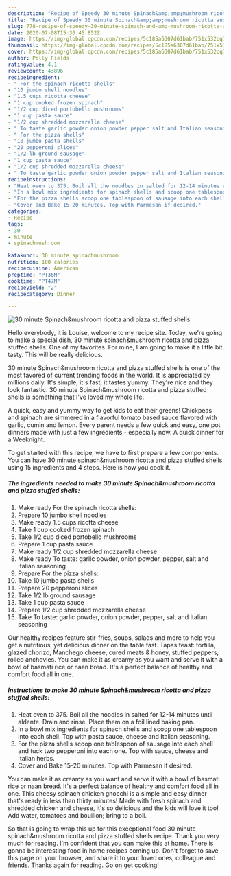 ```yaml
---
description: "Recipe of Speedy 30 minute Spinach&amp;amp;mushroom ricotta and pizza stuffed shells"
title: "Recipe of Speedy 30 minute Spinach&amp;amp;mushroom ricotta and pizza stuffed shells"
slug: 778-recipe-of-speedy-30-minute-spinach-and-amp-mushroom-ricotta-and-pizza-stuffed-shells
date: 2020-07-08T15:36:45.852Z
image: https://img-global.cpcdn.com/recipes/5c185a6307d61bab/751x532cq70/30-minute-spinachmushroom-ricotta-and-pizza-stuffed-shells-recipe-main-photo.jpg
thumbnail: https://img-global.cpcdn.com/recipes/5c185a6307d61bab/751x532cq70/30-minute-spinachmushroom-ricotta-and-pizza-stuffed-shells-recipe-main-photo.jpg
cover: https://img-global.cpcdn.com/recipes/5c185a6307d61bab/751x532cq70/30-minute-spinachmushroom-ricotta-and-pizza-stuffed-shells-recipe-main-photo.jpg
author: Polly Fields
ratingvalue: 4.1
reviewcount: 43896
recipeingredient:
- " For the spinach ricotta shells"
- "10 jumbo shell noodles"
- "1.5 cups ricotta cheese"
- "1 cup cooked frozen spinach"
- "1/2 cup diced portobello mushrooms"
- "1 cup pasta sauce"
- "1/2 cup shredded mozzarella cheese"
- " To taste garlic powder onion powder pepper salt and Italian seasoning"
- " For the pizza shells"
- "10 jumbo pasta shells"
- "20 pepperoni slices"
- "1/2 lb ground sausage"
- "1 cup pasta sauce"
- "1/2 cup shredded mozzarella cheese"
- " To taste garlic powder onion powder pepper salt and Italian seasoning"
recipeinstructions:
- "Heat oven to 375. Boil all the noodles in salted for 12-14 minutes until aldente. Drain and rinse. Place them on a foil lined baking pan."
- "In a bowl mix ingredients for spinach shells and scoop one tablespoon into each shell. Top with pasta sauce, cheese and Italian seasoning."
- "For the pizza shells scoop one tablespoon of sausage into each shell and tuck two pepperoni into each one. Top with sauce, cheese and Italian herbs."
- "Cover and Bake 15-20 minutes. Top with Parmesan if desired."
categories:
- Recipe
tags:
- 30
- minute
- spinachmushroom

katakunci: 30 minute spinachmushroom 
nutrition: 100 calories
recipecuisine: American
preptime: "PT36M"
cooktime: "PT47M"
recipeyield: "2"
recipecategory: Dinner

---
```



![30 minute Spinach&amp;mushroom ricotta and pizza stuffed shells](https://img-global.cpcdn.com/recipes/5c185a6307d61bab/751x532cq70/30-minute-spinachmushroom-ricotta-and-pizza-stuffed-shells-recipe-main-photo.jpg)

Hello everybody, it is Louise, welcome to my recipe site. Today, we're going to make a special dish, 30 minute spinach&amp;mushroom ricotta and pizza stuffed shells. One of my favorites. For mine, I am going to make it a little bit tasty. This will be really delicious.

30 minute Spinach&amp;mushroom ricotta and pizza stuffed shells is one of the most favored of current trending foods in the world. It is appreciated by millions daily. It's simple, it's fast, it tastes yummy. They're nice and they look fantastic. 30 minute Spinach&amp;mushroom ricotta and pizza stuffed shells is something that I've loved my whole life.

A quick, easy and yummy way to get kids to eat their greens! Chickpeas and spinach are simmered in a flavorful tomato based sauce flavored with garlic, cumin and lemon. Every parent needs a few quick and easy, one pot dinners made with just a few ingredients - especially now. A quick dinner for a Weeknight.


To get started with this recipe, we have to first prepare a few components. You can have 30 minute spinach&amp;mushroom ricotta and pizza stuffed shells using 15 ingredients and 4 steps. Here is how you cook it.

<!--inarticleads1-->

##### The ingredients needed to make 30 minute Spinach&amp;mushroom ricotta and pizza stuffed shells:

1. Make ready  For the spinach ricotta shells:
1. Prepare 10 jumbo shell noodles
1. Make ready 1.5 cups ricotta cheese
1. Take 1 cup cooked frozen spinach
1. Take 1/2 cup diced portobello mushrooms
1. Prepare 1 cup pasta sauce
1. Make ready 1/2 cup shredded mozzarella cheese
1. Make ready  To taste: garlic powder, onion powder, pepper, salt and Italian seasoning
1. Prepare  For the pizza shells:
1. Take 10 jumbo pasta shells
1. Prepare 20 pepperoni slices
1. Take 1/2 lb ground sausage
1. Take 1 cup pasta sauce
1. Prepare 1/2 cup shredded mozzarella cheese
1. Take  To taste: garlic powder, onion powder, pepper, salt and Italian seasoning


Our healthy recipes feature stir-fries, soups, salads and more to help you get a nutritious, yet delicious dinner on the table fast. Tapas feast: tortilla, glazed chorizo, Manchego cheese, cured meats &amp; honey, stuffed peppers, rolled anchovies. You can make it as creamy as you want and serve it with a bowl of basmati rice or naan bread. It&#39;s a perfect balance of healthy and comfort food all in one. 

<!--inarticleads2-->

##### Instructions to make 30 minute Spinach&amp;mushroom ricotta and pizza stuffed shells:

1. Heat oven to 375. Boil all the noodles in salted for 12-14 minutes until aldente. Drain and rinse. Place them on a foil lined baking pan.
1. In a bowl mix ingredients for spinach shells and scoop one tablespoon into each shell. Top with pasta sauce, cheese and Italian seasoning.
1. For the pizza shells scoop one tablespoon of sausage into each shell and tuck two pepperoni into each one. Top with sauce, cheese and Italian herbs.
1. Cover and Bake 15-20 minutes. Top with Parmesan if desired.


You can make it as creamy as you want and serve it with a bowl of basmati rice or naan bread. It&#39;s a perfect balance of healthy and comfort food all in one. This cheesy spinach chicken gnocchi is a simple and easy dinner that&#39;s ready in less than thirty minutes! Made with fresh spinach and shredded chicken and cheese, it&#39;s so delicious and the kids will love it too! Add water, tomatoes and bouillon; bring to a boil. 

So that is going to wrap this up for this exceptional food 30 minute spinach&amp;mushroom ricotta and pizza stuffed shells recipe. Thank you very much for reading. I'm confident that you can make this at home. There is gonna be interesting food in home recipes coming up. Don't forget to save this page on your browser, and share it to your loved ones, colleague and friends. Thanks again for reading. Go on get cooking!
